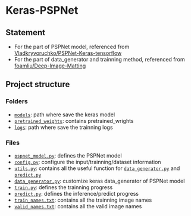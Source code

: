 # Keras-PSPNet

## Statement

- For the part of PSPNet model, referenced from [Vladkryvoruchko/PSPNet-Keras-tensorflow](https://github.com/Vladkryvoruchko/PSPNet-Keras-tensorflow)
- For the part of data_generator and trainning method, referenced from [foamliu/Deep-Image-Matting](https://github.com/foamliu/Deep-Image-Matting)

## Project structure

### Folders

- [``models``](https://github.com/liminn/Keras-PSPNet/tree/master/models): path where save the keras model
- [``pretrained_weights``](https://github.com/liminn/Keras-PSPNet/tree/master/pretrained_weights): contains pretrained_wrights
- [``logs``](https://github.com/liminn/Keras-PSPNet/tree/master/logs): path where save the trainning logs

### Files
- [``pspnet_model.py``](https://github.com/liminn/Keras-PSPNet/blob/master/pspnet_model.py): defines the PSPNet model
- [``config.py``](https://github.com/liminn/Keras-PSPNet/blob/master/config.py): configure the input/trainning/dataset information
- [``utils.py``](https://github.com/liminn/Keras-PSPNet/blob/master/utils.py): contains all the useful function for [``data_generator.py``](https://github.com/liminn/Keras-PSPNet/blob/master/data_generator.py) and [``predict.py``](https://github.com/liminn/Keras-PSPNet/blob/master/predict.py)
- [``data_generator.py``](https://github.com/liminn/Keras-PSPNet/blob/master/data_generator.py): customize keras data_generator of PSPNet model
- [``train.py``](https://github.com/liminn/Keras-PSPNet/blob/master/train.py): defines the trainning progress
- [``predict.py``](https://github.com/liminn/Keras-PSPNet/blob/master/predict.py): defines the inference/predict progress
- [``train_names.txt``](https://github.com/liminn/Keras-PSPNet/blob/master/train_names.txt): contains all the trainning image names
- [``valid_names.txt``](https://github.com/liminn/Keras-PSPNet/blob/master/valid_names.txt): contains all the valid image names
